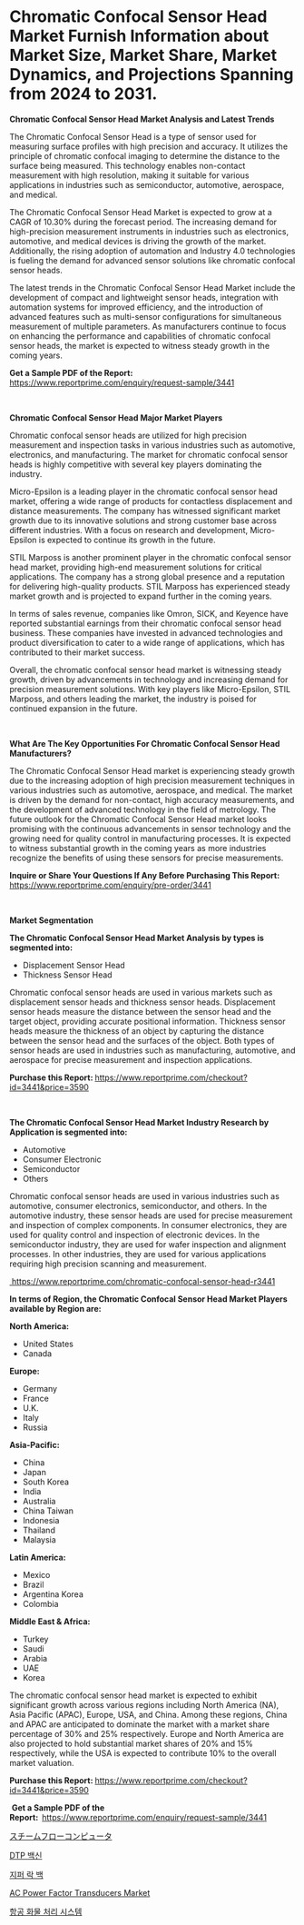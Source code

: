 <p><h1>Chromatic Confocal Sensor Head Market Furnish Information about Market Size, Market Share, Market Dynamics, and Projections Spanning from 2024 to 2031.</h1></p><p><strong>Chromatic Confocal Sensor Head Market Analysis and Latest Trends</strong></p>
<p><p>The Chromatic Confocal Sensor Head is a type of sensor used for measuring surface profiles with high precision and accuracy. It utilizes the principle of chromatic confocal imaging to determine the distance to the surface being measured. This technology enables non-contact measurement with high resolution, making it suitable for various applications in industries such as semiconductor, automotive, aerospace, and medical.</p><p>The Chromatic Confocal Sensor Head Market is expected to grow at a CAGR of 10.30% during the forecast period. The increasing demand for high-precision measurement instruments in industries such as electronics, automotive, and medical devices is driving the growth of the market. Additionally, the rising adoption of automation and Industry 4.0 technologies is fueling the demand for advanced sensor solutions like chromatic confocal sensor heads.</p><p>The latest trends in the Chromatic Confocal Sensor Head Market include the development of compact and lightweight sensor heads, integration with automation systems for improved efficiency, and the introduction of advanced features such as multi-sensor configurations for simultaneous measurement of multiple parameters. As manufacturers continue to focus on enhancing the performance and capabilities of chromatic confocal sensor heads, the market is expected to witness steady growth in the coming years.</p></p>
<p><strong>Get a Sample PDF of the Report:&nbsp;</strong> <a href="https://www.reportprime.com/enquiry/request-sample/3441">https://www.reportprime.com/enquiry/request-sample/3441</a></p>
<p>&nbsp;</p>
<p><strong>Chromatic Confocal Sensor Head Major Market Players</strong></p>
<p><p>Chromatic confocal sensor heads are utilized for high precision measurement and inspection tasks in various industries such as automotive, electronics, and manufacturing. The market for chromatic confocal sensor heads is highly competitive with several key players dominating the industry.</p><p>Micro-Epsilon is a leading player in the chromatic confocal sensor head market, offering a wide range of products for contactless displacement and distance measurements. The company has witnessed significant market growth due to its innovative solutions and strong customer base across different industries. With a focus on research and development, Micro-Epsilon is expected to continue its growth in the future.</p><p>STIL Marposs is another prominent player in the chromatic confocal sensor head market, providing high-end measurement solutions for critical applications. The company has a strong global presence and a reputation for delivering high-quality products. STIL Marposs has experienced steady market growth and is projected to expand further in the coming years.</p><p>In terms of sales revenue, companies like Omron, SICK, and Keyence have reported substantial earnings from their chromatic confocal sensor head business. These companies have invested in advanced technologies and product diversification to cater to a wide range of applications, which has contributed to their market success.</p><p>Overall, the chromatic confocal sensor head market is witnessing steady growth, driven by advancements in technology and increasing demand for precision measurement solutions. With key players like Micro-Epsilon, STIL Marposs, and others leading the market, the industry is poised for continued expansion in the future.</p></p>
<p>&nbsp;</p>
<p><strong>What Are The Key Opportunities For Chromatic Confocal Sensor Head Manufacturers?</strong></p>
<p><p>The Chromatic Confocal Sensor Head market is experiencing steady growth due to the increasing adoption of high precision measurement techniques in various industries such as automotive, aerospace, and medical. The market is driven by the demand for non-contact, high accuracy measurements, and the development of advanced technology in the field of metrology. The future outlook for the Chromatic Confocal Sensor Head market looks promising with the continuous advancements in sensor technology and the growing need for quality control in manufacturing processes. It is expected to witness substantial growth in the coming years as more industries recognize the benefits of using these sensors for precise measurements.</p></p>
<p><strong>Inquire or Share Your Questions If Any Before Purchasing This Report:</strong> <a href="https://www.reportprime.com/enquiry/pre-order/3441">https://www.reportprime.com/enquiry/pre-order/3441</a></p>
<p>&nbsp;</p>
<p><strong>Market Segmentation</strong></p>
<p><strong>The Chromatic Confocal Sensor Head Market Analysis by types is segmented into:</strong></p>
<p><ul><li>Displacement Sensor Head</li><li>Thickness Sensor Head</li></ul></p>
<p><p>Chromatic confocal sensor heads are used in various markets such as displacement sensor heads and thickness sensor heads. Displacement sensor heads measure the distance between the sensor head and the target object, providing accurate positional information. Thickness sensor heads measure the thickness of an object by capturing the distance between the sensor head and the surfaces of the object. Both types of sensor heads are used in industries such as manufacturing, automotive, and aerospace for precise measurement and inspection applications.</p></p>
<p><strong>Purchase this Report:&nbsp;</strong><a href="https://www.reportprime.com/checkout?id=3441&price=3590">https://www.reportprime.com/checkout?id=3441&price=3590</a></p>
<p>&nbsp;</p>
<p><strong>The Chromatic Confocal Sensor Head Market Industry Research by Application is segmented into:</strong></p>
<p><ul><li>Automotive</li><li>Consumer Electronic</li><li>Semiconductor</li><li>Others</li></ul></p>
<p><p>Chromatic confocal sensor heads are used in various industries such as automotive, consumer electronics, semiconductor, and others. In the automotive industry, these sensor heads are used for precise measurement and inspection of complex components. In consumer electronics, they are used for quality control and inspection of electronic devices. In the semiconductor industry, they are used for wafer inspection and alignment processes. In other industries, they are used for various applications requiring high precision scanning and measurement.</p></p>
<p><a href="https://www.reportprime.com/chromatic-confocal-sensor-head-r3441">&nbsp;https://www.reportprime.com/chromatic-confocal-sensor-head-r3441</a></p>
<p><strong>In terms of Region, the Chromatic Confocal Sensor Head Market Players available by Region are:</strong></p>
<p>
    <p> <strong> North America: </strong>
        <ul>
            <li>United States</li>
            <li>Canada</li>
        </ul>
        </p> 
    <p> <strong> Europe: </strong>
        <ul>
            <li>Germany</li>
            <li>France</li>
            <li>U.K.</li>
            <li>Italy</li>
            <li>Russia</li>
        </ul>
        </p> 
    <p> <strong> Asia-Pacific: </strong>
        <ul>
            <li>China</li>
            <li>Japan</li>
            <li>South Korea</li>
            <li>India</li>
            <li>Australia</li>
            <li>China Taiwan</li>
            <li>Indonesia</li>
            <li>Thailand</li>
            <li>Malaysia</li>
        </ul>
        </p> 
    <p> <strong> Latin America: </strong>
        <ul>
            <li>Mexico</li>
            <li>Brazil</li>
            <li>Argentina Korea</li>
            <li>Colombia</li>
        </ul>
        </p> 
    <p> <strong> Middle East & Africa: </strong>
        <ul>
            <li>Turkey</li>
            <li>Saudi</li>
            <li>Arabia</li>
            <li>UAE</li>
            <li>Korea</li>
        </ul>
    </p>
    </p>
<p><p>The chromatic confocal sensor head market is expected to exhibit significant growth across various regions including North America (NA), Asia Pacific (APAC), Europe, USA, and China. Among these regions, China and APAC are anticipated to dominate the market with a market share percentage of 30% and 25% respectively. Europe and North America are also projected to hold substantial market shares of 20% and 15% respectively, while the USA is expected to contribute 10% to the overall market valuation.</p></p>
<p><strong>Purchase this Report: </strong><a href="https://www.reportprime.com/checkout?id=3441&price=3590">https://www.reportprime.com/checkout?id=3441&price=3590</a></p>
<p>&nbsp;<strong>Get a Sample PDF of the Report:&nbsp;&nbsp;</strong><a href="https://www.reportprime.com/enquiry/request-sample/3441">https://www.reportprime.com/enquiry/request-sample/3441</a></p>
<p><strong></strong></p>
<p><p><a href="https://github.com/CieloStamm/Market-Research-Report-List-1/blob/main/520686973031.md">スチームフローコンピュータ</a></p><p><a href="https://medium.com/@sybleferry/dtp-%EB%B0%B1%EC%8B%A0-%EC%8B%9C%EC%9E%A5-2031%EB%85%84%EA%B9%8C%EC%A7%80%EC%9D%98-%EB%8F%99%ED%96%A5-%EC%98%88%EC%B8%A1-%EB%B0%8F-%EA%B2%BD%EC%9F%81-%EB%B6%84%EC%84%9D-1381a0e5f92d">DTP 백신</a></p><p><a href="https://medium.com/@estelwisozk1/%EC%A7%80%ED%8D%BC-%EC%9E%A0%EA%B8%88-%EB%B0%A9%EC%88%98-%EA%B0%80%EB%B0%A9-%EC%8B%9C%EC%9E%A5-%EB%B6%84%EC%84%9D-%EB%B0%8F-2024%EB%85%84%EB%B6%80%ED%84%B0-2031%EB%85%84%EA%B9%8C%EC%A7%80%EC%9D%98-%ED%81%AC%EA%B8%B0-%EC%98%88%EC%B8%A1-53c92e7446e4">지퍼 락 백</a></p><p><a href="https://github.com/nicholepatriciadoylenwnrjr0/Market-Research-Report-List-2/blob/main/ac-power-factor-transducers-market.md">AC Power Factor Transducers Market</a></p><p><a href="https://github.com/shade463/Market-Research-Report-List-1/blob/main/990352869818.md">항공 화물 처리 시스템</a></p></p>